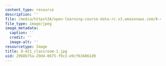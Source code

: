 ```yaml
---
content_type: resource
description: ''
file: /media/https%3A/open-learning-course-data-rc.s3.amazonaws.com/8-421-atomic-and-optical-physics-i-spring-2014/2968b75a29d40675f9c3e9cf634861d9_8-421_classroom-1.jpg
file_type: image/jpeg
image_metadata:
  caption: ''
  credit: ''
  image-alt: ''
resourcetype: Image
title: 8-421_classroom-1.jpg
uid: 2968b75a-29d4-0675-f9c3-e9cf634861d9
---
```

